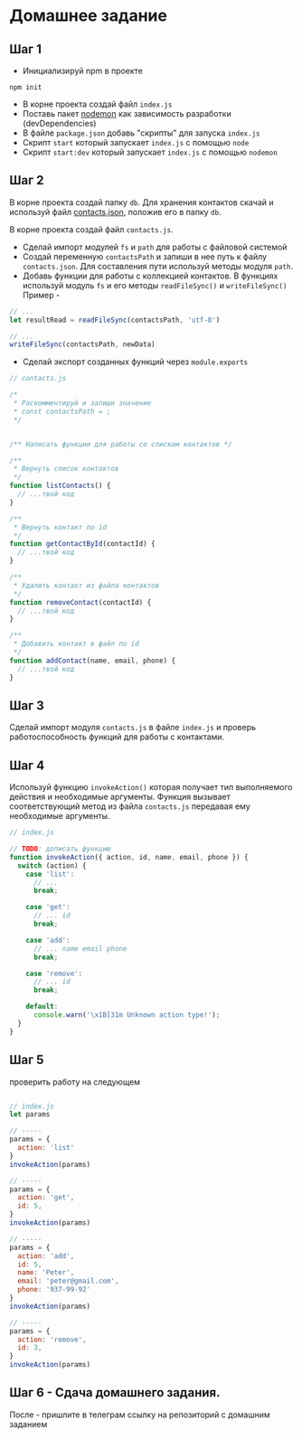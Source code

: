 # Домашнее задание

## Шаг 1

- Инициализируй npm в проекте
```shell
npm init
```
- В корне проекта создай файл `index.js`
- Поставь пакет [nodemon](https://www.npmjs.com/package/nodemon) как зависимость разработки (devDependencies)
- В файле `package.json` добавь "скрипты" для запуска `index.js`
- Скрипт `start` который запускает `index.js` с помощью `node`
- Скрипт `start:dev` который запускает `index.js` с помощью `nodemon`

## Шаг 2

В корне проекта создай папку `db`. Для хранения контактов скачай и используй файл [contacts.json](./contacts.json), положив его в папку `db`.

В корне проекта создай файл `contacts.js`.

- Сделай импорт модулей `fs` и `path` для работы с файловой системой
- Создай переменную `contactsPath` и запиши в нее путь к файлу `contacts.json`. Для составления пути используй методы модуля `path`.
- Добавь функции для работы с коллекцией контактов. В функциях используй модуль `fs` и его методы `readFileSync()` и `writeFileSync()`
Пример - 
```js
// ...
let resultRead = readFileSync(contactsPath, 'utf-8')

// ...
writeFileSync(contactsPath, newData)
```
- Сделай экспорт созданных функций через `module.exports`

```js
// contacts.js

/*
 * Раскомментируй и запиши значение
 * const contactsPath = ;
 */


/** Написать функции для работы со списком контактов */

/**
 * Вернуть список контактов
 */
function listContacts() {
  // ...твой код
}

/**
 * Вернуть контакт по id
 */
function getContactById(contactId) {
  // ...твой код
}

/**
 * Удалить контакт из файла контактов
 */
function removeContact(contactId) {
  // ...твой код
}

/**
 * Добавить контакт в файл по id
 */
function addContact(name, email, phone) {
  // ...твой код
}

```

## Шаг 3

Сделай импорт модуля `contacts.js` в файле `index.js` и проверь работоспособность функций для работы с контактами.

## Шаг 4

Используй функцию `invokeAction()` которая получает тип выполняемого действия и необходимые аргументы. Функция вызывает соответствующий метод из файла `contacts.js` передавая ему необходимые аргументы.

```js
// index.js

// TODO: дописать функцию
function invokeAction({ action, id, name, email, phone }) {
  switch (action) {
    case 'list':
      // ...
      break;

    case 'get':
      // ... id
      break;

    case 'add':
      // ... name email phone
      break;

    case 'remove':
      // ... id
      break;

    default:
      console.warn('\x1B[31m Unknown action type!');
  }
}

```

## Шаг 5

проверить работу на следующем

```js

// index.js
let params

// -----
params = {
  action: 'list'
}
invokeAction(params)

// -----
params = {
  action: 'get',
  id: 5,
}
invokeAction(params)

// -----
params = {
  action: 'add',
  id: 5,
  name: 'Peter',
  email: 'peter@gmail.com',
  phone: '937-99-92'
}
invokeAction(params)

// -----
params = {
  action: 'remove',
  id: 3,
}
invokeAction(params)
```

## Шаг 6 - Сдача домашнего задания.

После - пришлите в телеграм ссылку на репозиторий с домашним заданием
